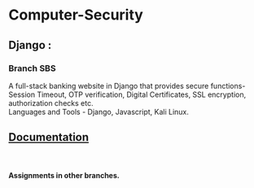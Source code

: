 # Computer-Security
## Django : 

### Branch SBS
A full-stack banking website in Django that provides secure functions- Session Timeout, OTP verification, Digital Certificates, SSL encryption, authorization checks etc.
<br/> Languages and Tools - Django, Javascript, Kali Linux.

## [Documentation](https://github.com/Dewangee/ComputerSecurity/blob/Project/Group14-userguide.pdf)
<br/>

#### Assignments in other branches.
